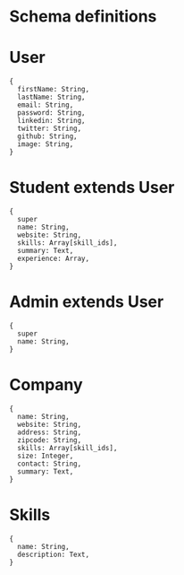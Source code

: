 # Schema definitions

# User
```
{
  firstName: String, 
  lastName: String,
  email: String,
  password: String,
  linkedin: String,
  twitter: String,
  github: String,
  image: String,
}
```

# Student extends User
```
{
  super
  name: String,
  website: String,
  skills: Array[skill_ids],
  summary: Text,
  experience: Array,
}
```

# Admin extends User
```
{
  super
  name: String,
}
```

# Company
```
{
  name: String,
  website: String,
  address: String,
  zipcode: String,
  skills: Array[skill_ids],
  size: Integer, 
  contact: String,
  summary: Text,
}
```


# Skills
```
{
  name: String,
  description: Text,
}
```